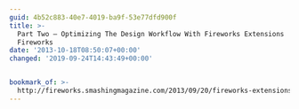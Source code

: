 ```yaml
---
guid: 4b52c883-40e7-4019-ba9f-53e77dfd900f
title: >-
  Part Two — Optimizing The Design Workflow With Fireworks Extensions | Smashing
  Fireworks
date: '2013-10-18T08:50:07+00:00'
changed: '2019-09-24T14:43:49+00:00'


bookmark_of: >-
  http://fireworks.smashingmagazine.com/2013/09/20/fireworks-extensions-for-better-workflow-part-2/
---
```




